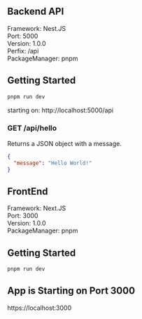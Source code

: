 ## Backend API

Framework: Nest.JS <br/>
Port: 5000 <br />
Version: 1.0.0 <br />
Perfix: /api <br />
PackageManager: pnpm <br />

## Getting Started

```bash
pnpm run dev
```

starting on: http://localhost:5000/api

### GET /api/hello

Returns a JSON object with a message.

```json
{
  "message": "Hello World!"
}
```

## FrontEnd

Framework: Next.JS <br/>
Port: 3000 <br />
Version: 1.0.0 <br />
PackageManager: pnpm <br />

## Getting Started

```bash
pnpm run dev
```

## App is Starting on Port 3000
https://localhost:3000